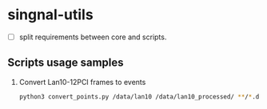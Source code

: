 # singnal-utils

- [ ] split requirements between core and scripts.


## Scripts usage samples

1. Convert Lan10-12PCI frames to events
    ```bash
    python3 convert_points.py /data/lan10 /data/lan10_processed/ **/*.df
    ```
